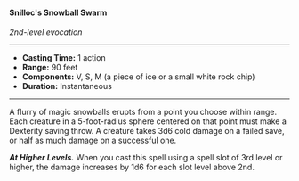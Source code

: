 #### Snilloc's Snowball Swarm
*2nd-level evocation*
___
- **Casting Time:** 1 action
- **Range:** 90 feet
- **Components:** V, S, M (a piece of ice or a small white rock chip)
- **Duration:** Instantaneous
___
A flurry of magic snowballs erupts from a point you choose within range. Each creature in a 5-foot-radius sphere centered on that point must make a Dexterity saving throw. A creature takes 3d6 cold damage on a failed save, or half as much damage on a successful one.

***At Higher Levels.*** When you cast this spell using a spell slot of 3rd level or higher, the damage increases by 1d6 for each slot level above 2nd.